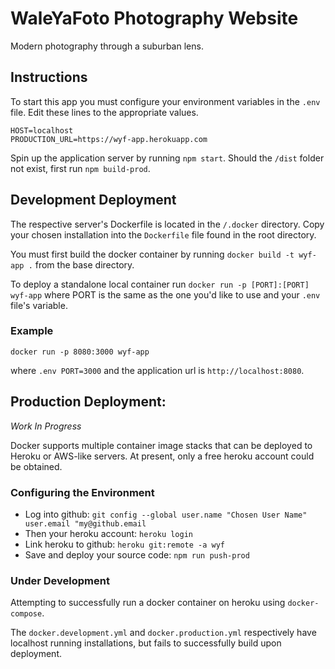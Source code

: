 # WaleYaFoto Photography Website

Modern photography through a suburban lens.

## Instructions

To start this app you must configure your environment variables in the `.env` file.
Edit these lines to the appropriate values.
```
HOST=localhost
PRODUCTION_URL=https://wyf-app.herokuapp.com
```
Spin up the application server by running `npm start`. 
Should the `/dist` folder not exist, first run `npm build-prod`.

## Development Deployment
The respective server's Dockerfile is located in the `/.docker` directory.  Copy your chosen installation into the `Dockerfile` file found in the root directory.

You must first build the docker container by running `docker build -t wyf-app .` from the base directory.

To deploy a standalone local container run `docker run -p [PORT]:[PORT] wyf-app` where PORT is the same as the one you'd like to use and your `.env` file's variable.

### Example
```
docker run -p 8080:3000 wyf-app
```
where `.env PORT=3000` and the application url is `http://localhost:8080`.

## Production Deployment: 
*Work In Progress*

Docker supports multiple container image stacks that can be deployed to Heroku or AWS-like servers. At present, only a free heroku account could be obtained.

### Configuring the Environment
- Log into github: `git config --global user.name "Chosen User Name" user.email "my@github.email`
- Then your heroku account: `heroku login`
- Link heroku to github: `heroku git:remote -a wyf`
- Save and deploy your source code: `npm run push-prod`

### Under Development
Attempting to successfully run a docker container on heroku using `docker-compose`. 

The `docker.development.yml` and `docker.production.yml` respectively have localhost running installations, but fails to successfully build upon deployment.